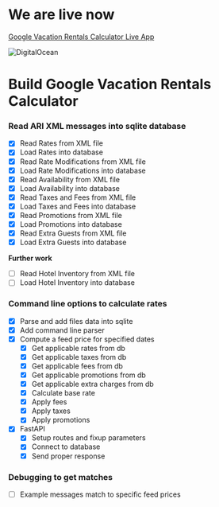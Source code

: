 # We are live now
[Google Vacation Rentals Calculator Live App](https://google-vr-calculator-bojul.ondigitalocean.app/docs)

![DigitalOcean](https://img.shields.io/badge/DigitalOcean-%230167ff.svg?style=for-the-badge&logo=digitalOcean&logoColor=white)


# Build Google Vacation Rentals Calculator

### Read ARI XML messages into sqlite database
- [X] Read Rates from XML file
- [X] Load Rates into database
- [X] Read Rate Modifications from XML file
- [X] Load Rate Modifications into database
- [X] Read Availability from XML file
- [X] Load Availability into database
- [X] Read Taxes and Fees from XML file
- [X] Load Taxes and Fees into database
- [X] Read Promotions from XML file
- [X] Load Promotions into database
- [X] Read Extra Guests from XML file
- [X] Load Extra Guests into database

**Further work**
- [ ] Read Hotel Inventory from XML file
- [ ] Load Hotel Inventory into database

### Command line options to calculate rates
- [X] Parse and add files data into sqlite
- [X] Add command line parser
- [X] Compute a feed price for specified dates
  - [X] Get applicable rates from db
  - [X] Get applicable taxes from db
  - [X] Get applicable fees from db
  - [X] Get applicable promotions from db
  - [X] Get applicable extra charges from db
  - [X] Calculate base rate
  - [X] Apply fees
  - [X] Apply taxes
  - [X] Apply promotions
- [X] FastAPI 
  - [X] Setup routes and fixup parameters
  - [X] Connect to database
  - [X] Send proper response

### Debugging to get matches
- [ ] Example messages match to specific feed prices
